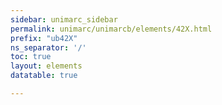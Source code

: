 ```yaml
---
sidebar: unimarc_sidebar
permalink: unimarc/unimarcb/elements/42X.html
prefix: "ub42X"
ns_separator: '/'
toc: true
layout: elements
datatable: true

---
```


